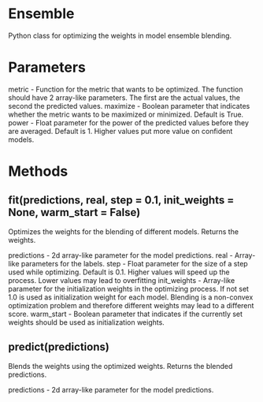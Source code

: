 # Ensemble

Python class for optimizing the weights in model ensemble blending. 

# Parameters

metric - Function for the metric that wants to be optimized. The function should have 2 array-like parameters. The first are the actual values, the second the predicted values.
maximize - Boolean parameter that indicates whether the metric wants to be maximized or minimized. Default is True.
power - Float parameter for the power of the predicted values before they are averaged. Default is 1. Higher values put more value on confident models.

# Methods

## fit(predictions, real, step = 0.1, init_weights = None, warm_start = False)

Optimizes the weights for the blending of different models. Returns the weights.

predictions - 2d array-like parameter for the model predictions.
real - Array-like parameters for the labels.
step - Float parameter for the size of a step used while optimizing. Default is 0.1. Higher values will speed up the process. Lower values may lead to overfitting
init_weights - Array-like parameter for the initialization weights in the optimizing process. If not set 1.0 is used as initialization weight for each model. Blending is a non-convex optimization problem and therefore different weights may lead to a different score.
warm_start - Boolean parameter that indicates if the currently set weights should be used as initialization weights.

## predict(predictions)

Blends the weights using the optimized weights. Returns the blended predictions.

predictions - 2d array-like parameter for the model predictions.
